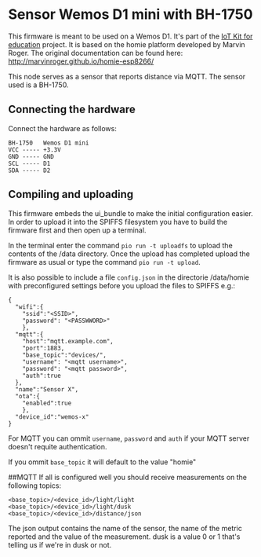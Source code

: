 # Sensor Wemos D1 mini with BH-1750

This firmware is meant to be used on a Wemos D1. It's part of the [IoT Kit for education](https://www.iot-kit.nl) project.
It is based on the homie platform developed by Marvin Roger.
The original documentation can be found here: http://marvinroger.github.io/homie-esp8266/

This node serves as a sensor that reports distance via MQTT. The sensor used is a BH-1750.

## Connecting the hardware
Connect the hardware as follows:
```
BH-1750   Wemos D1 mini
VCC ----- +3.3V
GND ----- GND
SCL ----- D1
SDA ----- D2
```
## Compiling and uploading
This firmware embeds the ui_bundle to make the initial configuration easier.
In order to upload it into the SPIFFS filesystem you have to build the firmware first and then open up a terminal.

In the terminal enter the command `pio run -t uploadfs` to upload the contents of the /data directory.
Once the upload has completed upload the firmware as usual or type the command `pio run -t upload`.

It is also possible to include a file `config.json` in the directorie /data/homie with preconfigured settings before you upload the files to SPIFFS e.g.:
```
{
  "wifi":{
    "ssid":"<SSID>",
    "password": "<PASSWWORD>"
    },
  "mqtt":{
    "host":"mqtt.example.com",
    "port":1883,
    "base_topic":"devices/",
    "username": "<mqtt username>",
    "password": "<mqtt password>",
    "auth":true
  },
  "name":"Sensor X",
  "ota":{
    "enabled":true
    },
  "device_id":"wemos-x"
}
```
For MQTT you can ommit `username`, `password` and `auth` if your MQTT server doesn't requite authentication.

If you ommit `base_topic` it will default to the value "homie"

##MQTT
If all is configured well you should receive measurements on the following topics:
```
<base_topic>/<device_id>/light/light
<base_topic>/<device_id>/light/dusk
<base_topic>/<device_id>/distance/json
```
The json output contains the name of the sensor, the name of the metric reported and the value of the measurement.
dusk is a value 0 or 1 that's telling us if we're in dusk or not.
